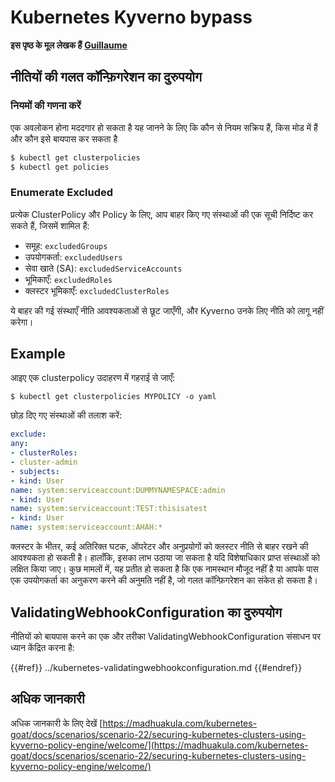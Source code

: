 # Kubernetes Kyverno bypass

**इस पृष्ठ के मूल लेखक हैं** [**Guillaume**](https://www.linkedin.com/in/guillaume-chapela-ab4b9a196)

## नीतियों की गलत कॉन्फ़िगरेशन का दुरुपयोग

### नियमों की गणना करें

एक अवलोकन होना मददगार हो सकता है यह जानने के लिए कि कौन से नियम सक्रिय हैं, किस मोड में हैं और कौन इसे बायपास कर सकता है
```bash
$ kubectl get clusterpolicies
$ kubectl get policies
```
### Enumerate Excluded

प्रत्येक ClusterPolicy और Policy के लिए, आप बाहर किए गए संस्थाओं की एक सूची निर्दिष्ट कर सकते हैं, जिसमें शामिल हैं:

- समूह: `excludedGroups`
- उपयोगकर्ता: `excludedUsers`
- सेवा खाते (SA): `excludedServiceAccounts`
- भूमिकाएँ: `excludedRoles`
- क्लस्टर भूमिकाएँ: `excludedClusterRoles`

ये बाहर की गई संस्थाएँ नीति आवश्यकताओं से छूट जाएँगी, और Kyverno उनके लिए नीति को लागू नहीं करेगा।

## Example

आइए एक clusterpolicy उदाहरण में गहराई से जाएँ:
```
$ kubectl get clusterpolicies MYPOLICY -o yaml
```
छोड़ दिए गए संस्थाओं की तलाश करें:
```yaml
exclude:
any:
- clusterRoles:
- cluster-admin
- subjects:
- kind: User
name: system:serviceaccount:DUMMYNAMESPACE:admin
- kind: User
name: system:serviceaccount:TEST:thisisatest
- kind: User
name: system:serviceaccount:AHAH:*
```
क्लस्टर के भीतर, कई अतिरिक्त घटक, ऑपरेटर और अनुप्रयोगों को क्लस्टर नीति से बाहर रखने की आवश्यकता हो सकती है। हालाँकि, इसका लाभ उठाया जा सकता है यदि विशेषाधिकार प्राप्त संस्थाओं को लक्षित किया जाए। कुछ मामलों में, यह प्रतीत हो सकता है कि एक नामस्थान मौजूद नहीं है या आपके पास एक उपयोगकर्ता का अनुकरण करने की अनुमति नहीं है, जो गलत कॉन्फ़िगरेशन का संकेत हो सकता है।

## ValidatingWebhookConfiguration का दुरुपयोग

नीतियों को बायपास करने का एक और तरीका ValidatingWebhookConfiguration संसाधन पर ध्यान केंद्रित करना है:

{{#ref}}
../kubernetes-validatingwebhookconfiguration.md
{{#endref}}

## अधिक जानकारी

अधिक जानकारी के लिए देखें [https://madhuakula.com/kubernetes-goat/docs/scenarios/scenario-22/securing-kubernetes-clusters-using-kyverno-policy-engine/welcome/](https://madhuakula.com/kubernetes-goat/docs/scenarios/scenario-22/securing-kubernetes-clusters-using-kyverno-policy-engine/welcome/)
